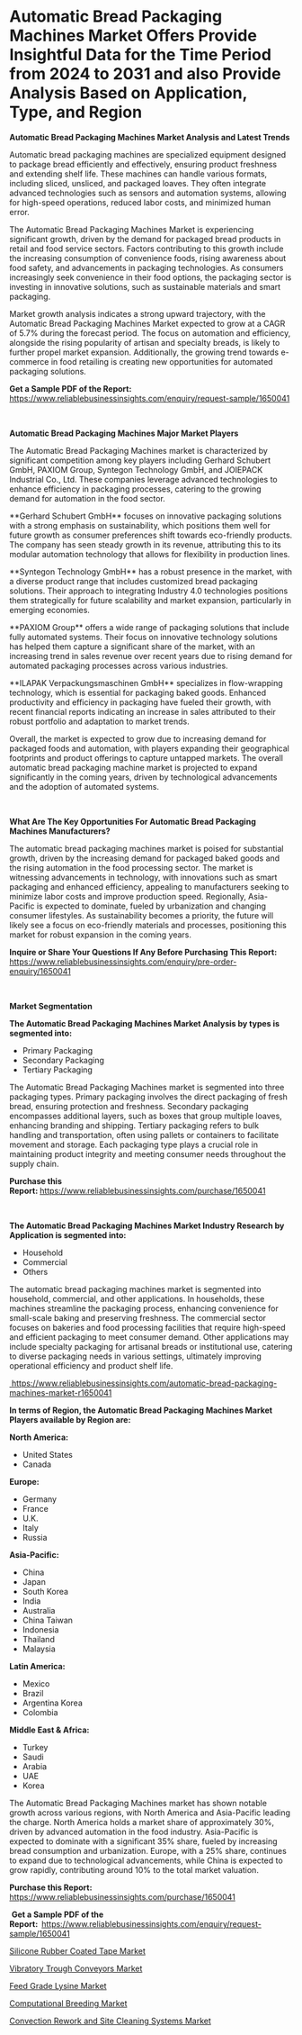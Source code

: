 <p><h1>Automatic Bread Packaging Machines Market Offers Provide Insightful Data for the Time Period from 2024 to 2031 and also Provide Analysis Based on Application, Type, and Region</h1></p><p><strong>Automatic Bread Packaging Machines Market Analysis and Latest Trends</strong></p>
<p><p>Automatic bread packaging machines are specialized equipment designed to package bread efficiently and effectively, ensuring product freshness and extending shelf life. These machines can handle various formats, including sliced, unsliced, and packaged loaves. They often integrate advanced technologies such as sensors and automation systems, allowing for high-speed operations, reduced labor costs, and minimized human error.</p><p>The Automatic Bread Packaging Machines Market is experiencing significant growth, driven by the demand for packaged bread products in retail and food service sectors. Factors contributing to this growth include the increasing consumption of convenience foods, rising awareness about food safety, and advancements in packaging technologies. As consumers increasingly seek convenience in their food options, the packaging sector is investing in innovative solutions, such as sustainable materials and smart packaging.</p><p>Market growth analysis indicates a strong upward trajectory, with the Automatic Bread Packaging Machines Market expected to grow at a CAGR of 5.7% during the forecast period. The focus on automation and efficiency, alongside the rising popularity of artisan and specialty breads, is likely to further propel market expansion. Additionally, the growing trend towards e-commerce in food retailing is creating new opportunities for automated packaging solutions.</p></p>
<p><strong>Get a Sample PDF of the Report:&nbsp;</strong> <a href="https://www.reliablebusinessinsights.com/enquiry/request-sample/1650041?utm_campaign=97&utm_medium=2&utm_source=Github&utm_content=ia&utm_term=08122024&utm_id=automatic-bread-packaging-machines">https://www.reliablebusinessinsights.com/enquiry/request-sample/1650041</a></p>
<p>&nbsp;</p>
<p><strong>Automatic Bread Packaging Machines Major Market Players</strong></p>
<p><p>The Automatic Bread Packaging Machines market is characterized by significant competition among key players including Gerhard Schubert GmbH, PAXIOM Group, Syntegon Technology GmbH, and JOIEPACK Industrial Co., Ltd. These companies leverage advanced technologies to enhance efficiency in packaging processes, catering to the growing demand for automation in the food sector.</p><p>**Gerhard Schubert GmbH** focuses on innovative packaging solutions with a strong emphasis on sustainability, which positions them well for future growth as consumer preferences shift towards eco-friendly products. The company has seen steady growth in its revenue, attributing this to its modular automation technology that allows for flexibility in production lines.</p><p>**Syntegon Technology GmbH** has a robust presence in the market, with a diverse product range that includes customized bread packaging solutions. Their approach to integrating Industry 4.0 technologies positions them strategically for future scalability and market expansion, particularly in emerging economies.</p><p>**PAXIOM Group** offers a wide range of packaging solutions that include fully automated systems. Their focus on innovative technology solutions has helped them capture a significant share of the market, with an increasing trend in sales revenue over recent years due to rising demand for automated packaging processes across various industries.</p><p>**ILAPAK Verpackungsmaschinen GmbH** specializes in flow-wrapping technology, which is essential for packaging baked goods. Enhanced productivity and efficiency in packaging have fueled their growth, with recent financial reports indicating an increase in sales attributed to their robust portfolio and adaptation to market trends.</p><p>Overall, the market is expected to grow due to increasing demand for packaged foods and automation, with players expanding their geographical footprints and product offerings to capture untapped markets. The overall automatic bread packaging machine market is projected to expand significantly in the coming years, driven by technological advancements and the adoption of automated systems.</p></p>
<p>&nbsp;</p>
<p><strong>What Are The Key Opportunities For Automatic Bread Packaging Machines Manufacturers?</strong></p>
<p><p>The automatic bread packaging machines market is poised for substantial growth, driven by the increasing demand for packaged baked goods and the rising automation in the food processing sector. The market is witnessing advancements in technology, with innovations such as smart packaging and enhanced efficiency, appealing to manufacturers seeking to minimize labor costs and improve production speed. Regionally, Asia-Pacific is expected to dominate, fueled by urbanization and changing consumer lifestyles. As sustainability becomes a priority, the future will likely see a focus on eco-friendly materials and processes, positioning this market for robust expansion in the coming years.</p></p>
<p><strong>Inquire or Share Your Questions If Any Before Purchasing This Report:</strong> <a href="https://www.reliablebusinessinsights.com/enquiry/pre-order-enquiry/1650041?utm_campaign=97&utm_medium=2&utm_source=Github&utm_content=ia&utm_term=08122024&utm_id=automatic-bread-packaging-machines">https://www.reliablebusinessinsights.com/enquiry/pre-order-enquiry/1650041</a></p>
<p>&nbsp;</p>
<p><strong>Market Segmentation</strong></p>
<p><strong>The Automatic Bread Packaging Machines Market Analysis by types is segmented into:</strong></p>
<p><ul><li>Primary Packaging</li><li>Secondary Packaging</li><li>Tertiary Packaging</li></ul></p>
<p><p>The Automatic Bread Packaging Machines market is segmented into three packaging types. Primary packaging involves the direct packaging of fresh bread, ensuring protection and freshness. Secondary packaging encompasses additional layers, such as boxes that group multiple loaves, enhancing branding and shipping. Tertiary packaging refers to bulk handling and transportation, often using pallets or containers to facilitate movement and storage. Each packaging type plays a crucial role in maintaining product integrity and meeting consumer needs throughout the supply chain.</p></p>
<p><strong>Purchase this Report:&nbsp;</strong><a href="https://www.reliablebusinessinsights.com/purchase/1650041?utm_campaign=97&utm_medium=2&utm_source=Github&utm_content=ia&utm_term=08122024&utm_id=automatic-bread-packaging-machines">https://www.reliablebusinessinsights.com/purchase/1650041</a></p>
<p>&nbsp;</p>
<p><strong>The Automatic Bread Packaging Machines Market Industry Research by Application is segmented into:</strong></p>
<p><ul><li>Household</li><li>Commercial</li><li>Others</li></ul></p>
<p><p>The automatic bread packaging machines market is segmented into household, commercial, and other applications. In households, these machines streamline the packaging process, enhancing convenience for small-scale baking and preserving freshness. The commercial sector focuses on bakeries and food processing facilities that require high-speed and efficient packaging to meet consumer demand. Other applications may include specialty packaging for artisanal breads or institutional use, catering to diverse packaging needs in various settings, ultimately improving operational efficiency and product shelf life.</p></p>
<p><a href="https://www.reliablebusinessinsights.com/automatic-bread-packaging-machines-market-r1650041?utm_campaign=97&utm_medium=2&utm_source=Github&utm_content=ia&utm_term=08122024&utm_id=automatic-bread-packaging-machines">&nbsp;https://www.reliablebusinessinsights.com/automatic-bread-packaging-machines-market-r1650041</a></p>
<p><strong>In terms of Region, the Automatic Bread Packaging Machines Market Players available by Region are:</strong></p>
<p>
    <p> <strong> North America: </strong>
        <ul>
            <li>United States</li>
            <li>Canada</li>
        </ul>
        </p> 
    <p> <strong> Europe: </strong>
        <ul>
            <li>Germany</li>
            <li>France</li>
            <li>U.K.</li>
            <li>Italy</li>
            <li>Russia</li>
        </ul>
        </p> 
    <p> <strong> Asia-Pacific: </strong>
        <ul>
            <li>China</li>
            <li>Japan</li>
            <li>South Korea</li>
            <li>India</li>
            <li>Australia</li>
            <li>China Taiwan</li>
            <li>Indonesia</li>
            <li>Thailand</li>
            <li>Malaysia</li>
        </ul>
        </p> 
    <p> <strong> Latin America: </strong>
        <ul>
            <li>Mexico</li>
            <li>Brazil</li>
            <li>Argentina Korea</li>
            <li>Colombia</li>
        </ul>
        </p> 
    <p> <strong> Middle East & Africa: </strong>
        <ul>
            <li>Turkey</li>
            <li>Saudi</li>
            <li>Arabia</li>
            <li>UAE</li>
            <li>Korea</li>
        </ul>
    </p>
    </p>
<p><p>The Automatic Bread Packaging Machines market has shown notable growth across various regions, with North America and Asia-Pacific leading the charge. North America holds a market share of approximately 30%, driven by advanced automation in the food industry. Asia-Pacific is expected to dominate with a significant 35% share, fueled by increasing bread consumption and urbanization. Europe, with a 25% share, continues to expand due to technological advancements, while China is expected to grow rapidly, contributing around 10% to the total market valuation.</p></p>
<p><strong>Purchase this Report: </strong><a href="https://www.reliablebusinessinsights.com/purchase/1650041?utm_campaign=97&utm_medium=2&utm_source=Github&utm_content=ia&utm_term=08122024&utm_id=automatic-bread-packaging-machines">https://www.reliablebusinessinsights.com/purchase/1650041</a></p>
<p>&nbsp;<strong>Get a Sample PDF of the Report:&nbsp;&nbsp;</strong><a href="https://www.reliablebusinessinsights.com/enquiry/request-sample/1650041?utm_campaign=97&utm_medium=2&utm_source=Github&utm_content=ia&utm_term=08122024&utm_id=automatic-bread-packaging-machines">https://www.reliablebusinessinsights.com/enquiry/request-sample/1650041</a></p>
<p><strong></strong></p>
<p><p><a href="https://issuu.com/reportprime-2/docs/silicone-rubber-coated-tape-market-size-2030.pptx?utm_campaign=97&utm_medium=2&utm_source=Github&utm_content=ia&utm_term=08122024&utm_id=automatic-bread-packaging-machines">Silicone Rubber Coated Tape Market</a></p><p><a href="https://issuu.com/reportprime-2/docs/vibratory-trough-conveyors-market-size-2030.pptx?utm_campaign=97&utm_medium=2&utm_source=Github&utm_content=ia&utm_term=08122024&utm_id=automatic-bread-packaging-machines">Vibratory Trough Conveyors Market</a></p><p><a href="https://github.com/stephaniwo144/Market-Research-Report-List-1/blob/main/feed-grade-lysine-market.md?utm_campaign=97&utm_medium=2&utm_source=Github&utm_content=ia&utm_term=08122024&utm_id=automatic-bread-packaging-machines">Feed Grade Lysine Market</a></p><p><a href="https://www.linkedin.com/pulse/computational-breeding-market-expansion-comprehensive-analysis-fhfre?utm_campaign=97&utm_medium=2&utm_source=Github&utm_content=ia&utm_term=08122024&utm_id=automatic-bread-packaging-machines">Computational Breeding Market</a></p><p><a href="https://www.linkedin.com/pulse/convection-rework-site-cleaning-systems-market-global-analysis-x5rxf?utm_campaign=97&utm_medium=2&utm_source=Github&utm_content=ia&utm_term=08122024&utm_id=automatic-bread-packaging-machines">Convection Rework and Site Cleaning Systems Market</a></p></p>